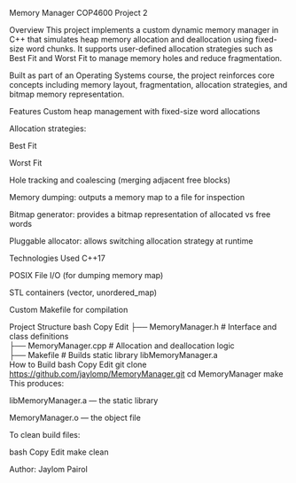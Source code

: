 Memory Manager
COP4600 Project 2

Overview
This project implements a custom dynamic memory manager in C++ that simulates heap memory allocation and deallocation using fixed-size word chunks. It supports user-defined allocation strategies such as Best Fit and Worst Fit to manage memory holes and reduce fragmentation.

Built as part of an Operating Systems course, the project reinforces core concepts including memory layout, fragmentation, allocation strategies, and bitmap memory representation.

Features
Custom heap management with fixed-size word allocations

Allocation strategies:

Best Fit

Worst Fit

Hole tracking and coalescing (merging adjacent free blocks)

Memory dumping: outputs a memory map to a file for inspection

Bitmap generator: provides a bitmap representation of allocated vs free words

Pluggable allocator: allows switching allocation strategy at runtime

Technologies Used
C++17

POSIX File I/O (for dumping memory map)

STL containers (vector, unordered_map)

Custom Makefile for compilation

Project Structure
bash
Copy
Edit
├── MemoryManager.h        # Interface and class definitions  
├── MemoryManager.cpp      # Allocation and deallocation logic  
├── Makefile              # Builds static library libMemoryManager.a  
How to Build
bash
Copy
Edit
git clone https://github.com/jaylomp/MemoryManager.git
cd MemoryManager
make
This produces:

libMemoryManager.a — the static library

MemoryManager.o — the object file

To clean build files:

bash
Copy
Edit
make clean

Author: Jaylom Pairol
